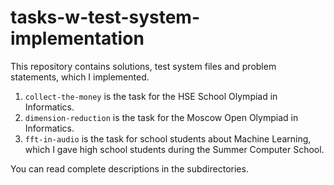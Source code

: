 # tasks-w-test-system-implementation
This repository contains solutions, test system files and problem statements, which I implemented.

1. `collect-the-money` is the task for the HSE School Olympiad in Informatics.
2. `dimension-reduction` is the task for the Moscow Open Olympiad in Informatics.
3. `fft-in-audio` is the task for school students about Machine Learning, which I gave high school students during the Summer Computer School.

You can read complete descriptions in the subdirectories.
